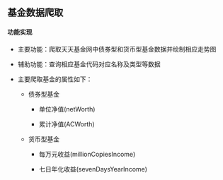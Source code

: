 ## 基金数据爬取

#### 功能实现

- 主要功能：爬取天天基金网中债券型和货币型基金数据并绘制相应走势图

- 辅助功能：查询相应基金代码对应名称及类型等数据

- 主要爬取基金的属性如下：

  - 债券型基金

    - 单位净值(netWorth)
    
    - 累计净值(ACWorth)

  - 货币型基金
  
    - 每万元收益(millionCopiesIncome)
    
    - 七日年化收益(sevenDaysYearIncome)
